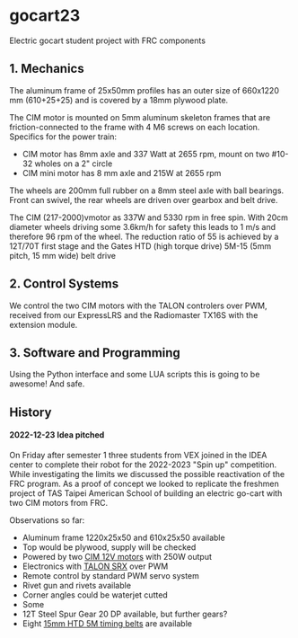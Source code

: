 # gocart23
Electric gocart student project with FRC components

## 1. Mechanics

The aluminum frame of 25x50mm profiles has an outer size of 660x1220 mm (610+25+25) and is covered by a 18mm plywood plate.

The CIM motor is mounted on 5mm aluminum skeleton frames that are friction-connected to the frame with 4 M6 screws on each location. Specifics for the power train:
- CIM motor has 8mm axle and 337 Watt at 2655 rpm, mount on two #10-32 wholes on a 2" circle
- CIM mini motor has 8 mm axle and 215W at 2655 rpm

The wheels are 200mm full rubber on a 8mm steel axle with ball bearings. Front can swivel, the rear wheels are driven over gearbox and belt drive.

The CIM (217-2000)vmotor as 337W and 5330 rpm in free spin. With 20cm diameter wheels driving some 3.6km/h for safety this leads to 1 m/s and therefore 96 rpm of the wheel. The reduction ratio of 55 is achieved by a 12T/70T first stage and the Gates HTD (high torque drive) 5M-15 (5mm pitch, 15 mm wide) belt drive 

## 2. Control Systems

We control the two CIM motors with the TALON controlers over PWM, received from our ExpressLRS and the Radiomaster TX16S with the extension module.

## 3. Software and Programming

Using the Python interface and some LUA scripts this is going to be awesome! And safe.

## History

#### 2022-12-23 Idea pitched

On Friday after semester 1 three students from VEX joined in the IDEA center to complete their robot for the 2022-2023 "Spin up" competition. While investigating the limits we discussed the possible reactivation of the FRC program. As a proof of concept we looked to replicate the freshmen project of TAS Taipei American School of building an electric go-cart with two CIM motors from FRC.

Observations so far:
- Aluminum frame 1220x25x50 and 610x25x50 available
- Top would be plywood, supply will be checked
- Powered by two [CIM 12V motors](https://www.vexrobotics.com/217-2000.html) with 250W output
- Electronics with [TALON SRX](https://www.vexrobotics.com/217-8080.html?___store=vexrobotics) over PWM
- Remote control by standard PWM servo system
- Rivet gun and rivets available
- Corner angles could be waterjet cutted
- Some 
- 12T Steel Spur Gear 20 DP available, but further gears?
- Eight [15mm HTD 5M timing belts](https://www.vexrobotics.com/htdbelts15.html) are available
